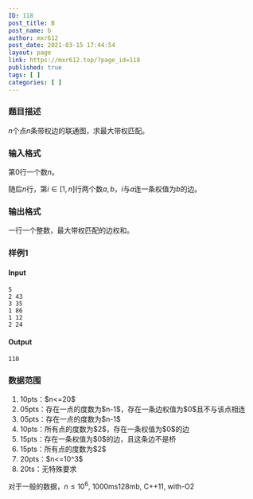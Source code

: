 ```yaml
---
ID: 118
post_title: B
post_name: b
author: mxr612
post_date: 2021-03-15 17:44:54
layout: page
link: https://mxr612.top/?page_id=118
published: true
tags: [ ]
categories: [ ]
---
```

<h3>题目描述</h3>

$n$个点$n$条带权边的联通图，求最大带权匹配。

<h3>输入格式</h3>

第$0$行一个数$n$。

随后$n$行，第$i \in [1,n]$行两个数$a,b$，$i$与$a$连一条权值为$b$的边。

<h3>输出格式</h3>

一行一个整数，最大带权匹配的边权和。

<h3>样例1</h3>

<h4>Input</h4>

<pre><code class="line-numbers">5
2 43
3 35
1 86
1 12
2 24
</code></pre>

<h4>Output</h4>

<pre><code class="line-numbers">110
</code></pre>

<h3>数据范围</h3>

<ol>
<li>10pts：$n&lt;=20$</li>
<li>05pts：存在一点的度数为$n-1$，存在一条边权值为$0$且不与该点相连</li>
<li>05pts：存在一点的度数为$n-1$</li>
<li>10pts：所有点的度数为$2$，存在一条权值为$0$的边</li>
<li>15pts：存在一条权值为$0$的边，且这条边不是桥</li>
<li>15pts：所有点的度数为$2$</li>
<li>20pts：$n&lt;=10^3$</li>
<li>20ts：无特殊要求</li>
</ol>

对于一般的数据，$n \leq 10^6$, 1000ms128mb, C++11, with-O2
